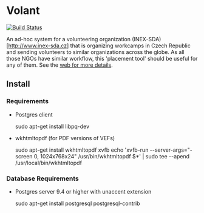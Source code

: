 # Volant

[![Build Status](https://travis-ci.org/HakubJozak/volant.svg)](https://travis-ci.org/HakubJozak/volant.svg?branch=ember)

An ad-hoc system for a volunteering organization (INEX-SDA)[http://www.inex-sda.cz] that is organizing workcamps in Czech Republic and
sending volunteers to similar organizations across the globe. As all those NGOs have similar workflow, this 'placement tool' should be useful
for any of them. See the [web for more details](http://hakubjozak.github.io/volant/).

## Install

### Requirements

 - Postgres client

    sudo apt-get install libpq-dev 

 - wkhtmltopdf (for PDF versions of VEFs)

    sudo apt-get install wkhtmltopdf xvfb
    echo 'xvfb-run --server-args="-screen 0, 1024x768x24" /usr/bin/wkhtmltopdf $*' | sudo tee --apend /usr/local/bin/wkhtmltopdf

### Database Requirements

- Postgres server 9.4 or higher with unaccent extension

    sudo apt-get install postgresql postgresql-contrib
